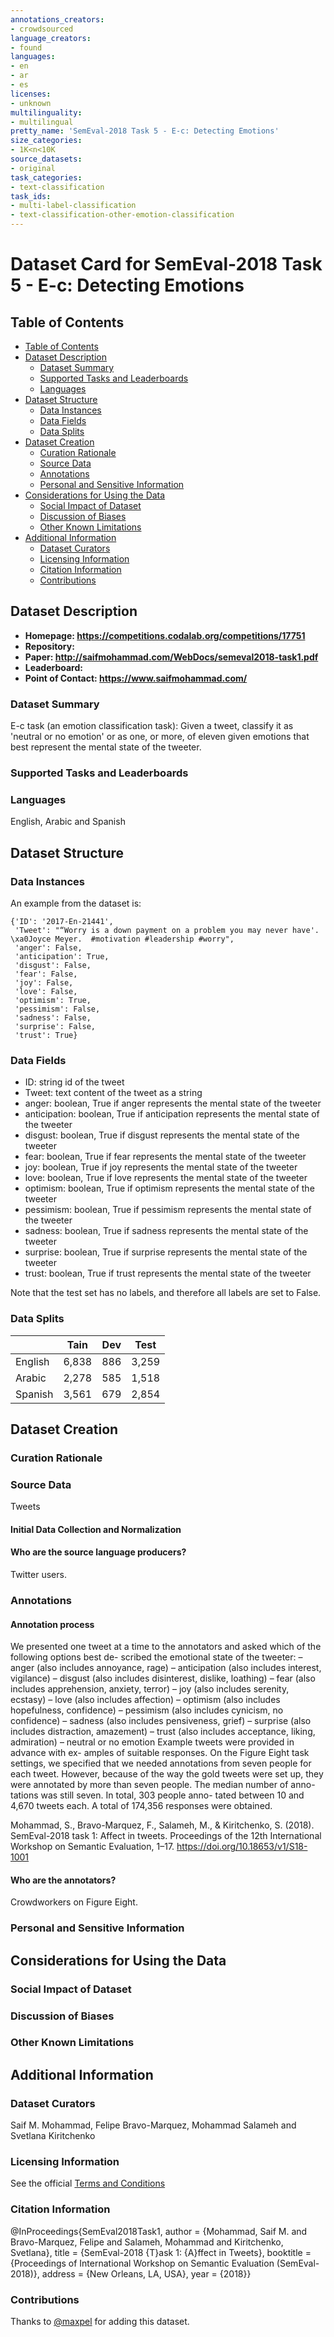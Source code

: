 ```yaml
---
annotations_creators:
- crowdsourced
language_creators:
- found
languages:
- en
- ar
- es
licenses:
- unknown
multilinguality:
- multilingual
pretty_name: 'SemEval-2018 Task 5 - E-c: Detecting Emotions'
size_categories:
- 1K<n<10K
source_datasets:
- original
task_categories:
- text-classification
task_ids:
- multi-label-classification
- text-classification-other-emotion-classification
---
```


# Dataset Card for SemEval-2018 Task 5 - E-c: Detecting Emotions

## Table of Contents
- [Table of Contents](#table-of-contents)
- [Dataset Description](#dataset-description)
  - [Dataset Summary](#dataset-summary)
  - [Supported Tasks and Leaderboards](#supported-tasks-and-leaderboards)
  - [Languages](#languages)
- [Dataset Structure](#dataset-structure)
  - [Data Instances](#data-instances)
  - [Data Fields](#data-fields)
  - [Data Splits](#data-splits)
- [Dataset Creation](#dataset-creation)
  - [Curation Rationale](#curation-rationale)
  - [Source Data](#source-data)
  - [Annotations](#annotations)
  - [Personal and Sensitive Information](#personal-and-sensitive-information)
- [Considerations for Using the Data](#considerations-for-using-the-data)
  - [Social Impact of Dataset](#social-impact-of-dataset)
  - [Discussion of Biases](#discussion-of-biases)
  - [Other Known Limitations](#other-known-limitations)
- [Additional Information](#additional-information)
  - [Dataset Curators](#dataset-curators)
  - [Licensing Information](#licensing-information)
  - [Citation Information](#citation-information)
  - [Contributions](#contributions)

## Dataset Description

- **Homepage: https://competitions.codalab.org/competitions/17751**
- **Repository:**
- **Paper: http://saifmohammad.com/WebDocs/semeval2018-task1.pdf**
- **Leaderboard:**
- **Point of Contact: https://www.saifmohammad.com/**

### Dataset Summary

E-c task (an emotion classification task): Given a tweet, classify it as 'neutral or no emotion' or as one, or more, of eleven given emotions that best represent the mental state of the tweeter.

### Supported Tasks and Leaderboards

### Languages

English, Arabic and Spanish

## Dataset Structure

### Data Instances

An example from the dataset is:

```
{'ID': '2017-En-21441',
 'Tweet': "“Worry is a down payment on a problem you may never have'. \xa0Joyce Meyer.  #motivation #leadership #worry",
 'anger': False,
 'anticipation': True,
 'disgust': False,
 'fear': False,
 'joy': False,
 'love': False,
 'optimism': True,
 'pessimism': False,
 'sadness': False,
 'surprise': False,
 'trust': True}
 ```

### Data Fields

- ID: string id of the tweet
- Tweet: text content of the tweet as a string
- anger: boolean, True if anger represents the mental state of the tweeter
- anticipation: boolean, True if anticipation represents the mental state of the tweeter
- disgust: boolean, True if disgust represents the mental state of the tweeter
- fear: boolean, True if fear represents the mental state of the tweeter
- joy: boolean, True if joy represents the mental state of the tweeter
- love: boolean, True if love represents the mental state of the tweeter
- optimism: boolean, True if optimism represents the mental state of the tweeter
- pessimism: boolean, True if pessimism represents the mental state of the tweeter
- sadness: boolean, True if sadness represents the mental state of the tweeter
- surprise: boolean, True if surprise represents the mental state of the tweeter
- trust: boolean, True if trust represents the mental state of the tweeter

Note that the test set has no labels, and therefore all labels are set to False.

### Data Splits

|                            | Tain   | Dev   | Test |
| -----                      | ------ | ----- | ---- |
| English                    | 6,838  |  886  | 3,259|
| Arabic                     | 2,278  |  585  | 1,518|
| Spanish                    | 3,561  |  679  | 2,854|


## Dataset Creation

### Curation Rationale

### Source Data

Tweets

#### Initial Data Collection and Normalization

#### Who are the source language producers?

Twitter users.

### Annotations

#### Annotation process

We presented one tweet at a time to the annotators
and asked which of the following options best de-
scribed the emotional state of the tweeter:
– anger (also includes annoyance, rage)
– anticipation (also includes interest, vigilance)
– disgust (also includes disinterest, dislike, loathing)
– fear (also includes apprehension, anxiety, terror)
– joy (also includes serenity, ecstasy)
– love (also includes affection)
– optimism (also includes hopefulness, confidence)
– pessimism (also includes cynicism, no confidence)
– sadness (also includes pensiveness, grief)
– surprise (also includes distraction, amazement)
– trust (also includes acceptance, liking, admiration)
– neutral or no emotion
Example tweets were provided in advance with ex-
amples of suitable responses.
On the Figure Eight task settings, we specified
that we needed annotations from seven people for
each tweet. However, because of the way the gold
tweets were set up, they were annotated by more
than seven people. The median number of anno-
tations was still seven. In total, 303 people anno-
tated between 10 and 4,670 tweets each. A total of
174,356 responses were obtained.

Mohammad, S., Bravo-Marquez, F., Salameh, M., & Kiritchenko, S. (2018). SemEval-2018 task 1: Affect in tweets. Proceedings of the 12th International Workshop on Semantic Evaluation, 1–17. https://doi.org/10.18653/v1/S18-1001

#### Who are the annotators?

Crowdworkers on Figure Eight.

### Personal and Sensitive Information

## Considerations for Using the Data

### Social Impact of Dataset

### Discussion of Biases

### Other Known Limitations

## Additional Information

### Dataset Curators

Saif M. Mohammad, Felipe Bravo-Marquez, Mohammad Salameh and Svetlana Kiritchenko

### Licensing Information

See the official [Terms and Conditions](https://competitions.codalab.org/competitions/17751#learn_the_details-terms_and_conditions)

### Citation Information

@InProceedings{SemEval2018Task1,
 author = {Mohammad, Saif M. and Bravo-Marquez, Felipe and Salameh, Mohammad and Kiritchenko, Svetlana},
 title = {SemEval-2018 {T}ask 1: {A}ffect in Tweets},
 booktitle = {Proceedings of International Workshop on Semantic Evaluation (SemEval-2018)},
 address = {New Orleans, LA, USA},
 year = {2018}} 

### Contributions

Thanks to [@maxpel](https://github.com/maxpel) for adding this dataset.
